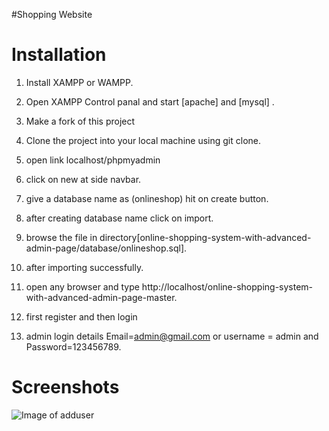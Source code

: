#Shopping Website
# Installation

1. Install XAMPP or WAMPP.

2. Open XAMPP Control panal and start [apache] and [mysql] .

3. Make a fork of this project
       
4. Clone the project into your local machine using git clone.
5. open link localhost/phpmyadmin

6. click on new at side navbar.

7. give a database name as (onlineshop) hit on create button.

8. after creating database name click on import.

9. browse the file in directory[online-shopping-system-with-advanced-admin-page/database/onlineshop.sql].

10. after importing successfully.

11. open any browser and type http://localhost/online-shopping-system-with-advanced-admin-page-master.

12. first register and then login

13. admin login details  Email=admin@gmail.com or username = admin and Password=123456789.


# Screenshots

![Image of adduser](https://github.com/PuneethReddyHC/online-shopping-with-advanced-admin-page/blob/master/screenshot/homepage.png)




